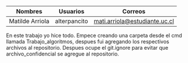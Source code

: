 Nombres  | Usuarios | Correos
------------- | ------------- | -------------
 Matilde Arriola | alterpancito  | mati.arriola@estudiante.uc.cl

En este trabajo yo hice todo. Empece creando una carpeta desde el cmd llamada Trabajo_algoritmos, despues fui agregando los respectivos archivos al repositorio. Despues ocupe el git.ignore para evitar que archivo_confidencial se agregue al repositorio. 


